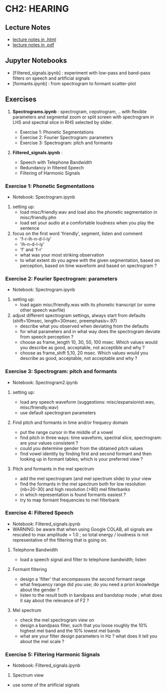 # CH2: HEARING

## Lecture Notes
- [lecture notes in .html](https://homes.esat.kuleuven.be/~spchlab/H02A6/lectures/ch2_html/index.html)
- [lecture notes in .pdf](https://homes.esat.kuleuven.be/~spchlab/H02A6/lectures/ch2.pdf)

## Jupyter Notebooks

- [Filtered_signals.ipynb] : experiment with low-pass and band-pass filters on speech and artificial signals
- [formants.ipynb] : from spectrogram to formant scatter-plot 


## Exercises

1. **Spectrograms.ipynb** : spectrogram, cepstrogram, .. with flexible parameters and segmental zoom or split screen with spectrogram in LHS and spectral slice in RHS selected by slider.

    + Exercise 1: Phonetic Segmentations
    + Exercise 2: Fourier Spectrogram: parameters
    + Exercise 3: Spectrogram: pitch and formants


2. **Filtered_signals.ipynb** :

    + Speech with Telephone Bandwidth
    + Redundancy in filtered Speech
    + Filtering of Harmonic Signals
    



### Exercise 1: Phonetic Segmentations

- Notebook: Spectrogram.ipynb

1. setting up:
    + load misc/friendly.wav and load also the phonetic segmentation in misc/friendly.phn
    + load set your audio at a comfortable loudness when you play the sentence
2. focus on the first word 'friendly', segment, listen and comment
    + 'f-r-ih-n-d-l-iy'
    + 'ih-n-d-l-iy' 
    + 'f' and 'f-r'
    + what was your most striking observation
    + to what extent do you agree with the given segmentation, based on perception, based on time waveform and based on spectrogram ?

### Exercise 2: Fourier Spectrogram: parameters

- Notebook: Spectrogram.ipynb

1. setting up:
    + load again misc/friendly.was with its phonetic transcript (or some other speech wavfile)
2. adjust different spectrogram settings, always start from defaults (shift=10msec, length=30msec, preemphasis=.97)
    + describe what you observed when deviating from the defaults
    + for what parameters and in what way does the spectrogram deviate from speech perception ?
    + choose as frame_length 10, 30, 50, 100 msec. Which values would you describe as good, acceptable, not acceptible and why ?
    + choose as frame_shift 5,10, 20 msec. Which values would you describe as good, acceptable, not acceptable and why ?


### Exercise 3: Spectrogram: pitch and formants

- Notebook: Spectrogram2.ipynb

1. setting up:
    + load any speech waveform  (suggestions: misc/expansionist.wav, misc/friendly.wav)
    + use default spectrogram parameters
    
2. Find pitch and formants in time and/or frequecy domain
    + put the range cursor in the middle of a vowel
    + find pitch in three ways: time waveform, spectral slice, spectrogram: are your values consistent ?
    + could you determine gender from the obtained pitch values
    + find vowel identity by finding first and second formant and then looking up in formant tables; which is your preferred view ?
    
3. Pitch and formants in the mel spectrum
    + add the mel spectrogram (and mel spectrum slide) to your view
    + find the formants in the mel spectrum both for low resolution (nb=20-30) and high resolution (>80) mel filterbanks
    + in which representation is found formants easiest ?
    + try to map formant frequencies to mel filterbank 


### Exercise 4: Filtered Speech

- Notebook: Filtered_signals.ipynb
- WARNING: be aware that when using Google COLAB, all signals are rescaled to max amplitude = 1.0 ; so total energy / loudness is not representative of the filtering that is going on.

1. Telephone Bandwidth
    + load a speech signal and filter to telephone bandwidth; listen
    
2. Formant filtering
    + design a 'filter' that encompasses the second formant range
    + what frequency range did you use; do you need a priori knowledge about the gender ?
    + listen to the result both in bandpass and bandstop mode ; what does it say about the relevance of F2 ?

3. Mel spectrum
    + check the mel spectrogram view on
    + design a bandpass filter, such that you loose roughly the 10% highest mel band and the 10% lowest mel bands
    + what are your filter design parameters in Hz ?  what does it tell you about the mel scale ?
    

### Exercise 5: Filtering Harmonic Signals

- Notebook: Filtered_signals.ipynb

1. Spectrum view
- use some of the artificial signals 

